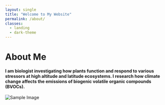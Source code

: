 ```yaml
---
layout: single
title: "Welcome to My Website"
permalink: /about/
classes:
  - landing
  - dark-theme
---
```


# About Me

#### I am biologist investigating how plants function and respond to various stressors at high altitude and latitude ecosystems. I research how climate change affects the emissions of biogenic volatile organic compounds (BVOCs).

![Sample Image]("/assets/images/pic1.png")






